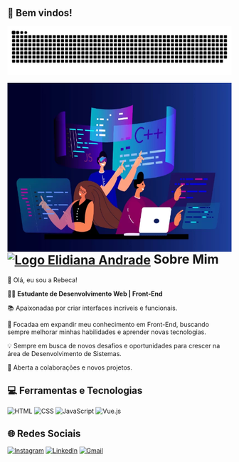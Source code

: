 ## 🐍 Bem vindos!

![snake gif](https://github.com/platane/snk/raw/output/github-contribution-grid-snake.svg)

<img align="right" alt="Developer vector created by storyset - www.freepik.com" height="380" src="https://github.com/Rebewca/Rebewca/raw/main/img/principais-tendencias-em-desenvolvimento.webp" />

<h1>
    <a href="https://rebewca.github.io/IPD-Rebwca/">
     <img align="center" alt="Logo Elidiana Andrade" width="36px" src="https://user-images.githubusercontent.com/97471199/230773934-2eeb538d-d992-4199-872e-117c1c635d81.png"></a>
    <span> Sobre Mim</span>
</h1>

<p align="justify"> 👋 Olá, eu sou a Rebeca! 

👩‍💻 **Estudante de Desenvolvimento Web | Front-End** 

📚 Apaixonadaa por criar interfaces incríveis e funcionais.  

🎯 Focadaa em expandir meu conhecimento em Front-End, buscando sempre melhorar minhas habilidades e aprender novas tecnologias.  

💡 Sempre em busca de novos desafios e oportunidades para crescer na área de Desenvolvimento de Sistemas.  

💬 Aberta a colaborações e novos projetos.   <p/>
    
## 💻 Ferramentas e Tecnologias

![HTML](https://img.shields.io/badge/HTML5-E34F26?style=for-the-badge&logo=html5&logoColor=white)
![CSS](https://img.shields.io/badge/CSS3-1572B6?style=for-the-badge&logo=css3&logoColor=white)
![JavaScript](https://img.shields.io/badge/JavaScript-F7DF1E?style=for-the-badge&logo=javascript&logoColor=black)
![Vue.js](https://img.shields.io/badge/Vue.js-4FC08D?style=for-the-badge&logo=vue.js&logoColor=white)

## 🌐 Redes Sociais

[![Instagram](https://img.shields.io/badge/Instagram-E4405F?style=for-the-badge&logo=instagram&logoColor=white)](https://www.instagram.com/__rebewca/profilecard/?igsh=MW1yMHVvYXBtczlndg==)
[![LinkedIn](https://img.shields.io/badge/LinkedIn-%230077B5.svg?style=for-the-badge&logo=linkedin&logoColor=white)](https://www.linkedin.com/in/rebeca-oliveira-a5045628b)
[![Gmail](https://img.shields.io/badge/Gmail-D14836?style=for-the-badge&logo=gmail&logoColor=white)](mailto:rebecapereirawork@gmail.com)
